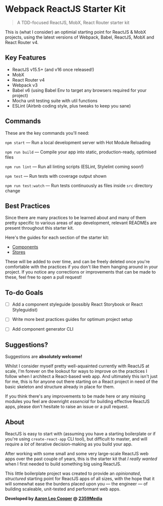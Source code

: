 # Webpack ReactJS Starter Kit

> A TDD-focused ReactJS, MobX, React Router starter kit

This is (what I consider) an optimial starting point for ReactJS & MobX projects, using the latest versions of Webpack, Babel, ReactJS, MobX and React Router v4.


## Key Features

- ReactJS v15.5+ (and v16 once released!)
- MobX
- React Router v4
- Webpack v3
- Babel v6 (using Babel Env to target any browsers required for your project)
- Mocha unit testing suite with util functions
- ESLint (Airbnb coding style, plus tweaks to keep you sane)


## Commands

These are the key commands you'll need:

`npm start` — Run a local development server with Hot Module Reloading

`npm run build` — Compile your app into static, production-ready, optimised files

`npm run lint` — Run all linting scripts (ESLint, Stylelint coming soon!)

`npm test` — Run tests with coverage output shown

`npm run test:watch` — Run tests continuously as files inside `src` directory change


## Best Practices

Since there are many practices to be learned about and many of them pretty specific
to various areas of app development, relevant READMEs are present throughout this
starter kit.

Here's the guides for each section of the starter kit:

- [Components](src/components/README.md)
- [Stores](src/stores/README.md)

These will be added to over time, and can be freely deleted once you're comfortable
with the practices if you don't like them hanging around in your project. If you
notice any corrections or improvements that can be made to these, feel free to open
a pull request!


## To-do Goals

- [ ] Add a component styleguide (possibly React Storybook or React Styleguidist)
- [ ] Write more best practices guides for optimum project setup
- [ ] Add component generator CLI


## Suggestions?

Suggestions are **absolutely welcome!**

Whilst I consider myself pretty well-aquainted currently with ReactJS at scale,
I'm forever on the lookout for ways to improve on the practices I follow when I
architect a React-based web app. And ultimately this isn't just for me, this is
for anyone out there starting on a React project in need of the basic skeleton and
structure already in place for them.

If you think there's any improvements to be made here or any missing modules you feel
are downright _essencial_ for building effective ReactJS apps, please don't hesitate
to raise an issue or a pull request.


## About

ReactJS is easy to start with (assuming you have a starting boilerplate or if you're
using `create-react-app` CLI tool), but difficult to master, and will require a _lot_
of iterative decision-making as you build your app.

After working with some small and some very large-scale ReactJS web apps over the past
couple of years, this is the starter kit that _I really wanted_ when I first needed to
build something big using ReactJS.

This little boilerplate project was created to provide an _opinionated_, _structured_
starting point for ReactJS apps of all sizes, with the hope that it will somewhat ease
the burdens placed upon you — the engineer — of building scaleable, unit-tested and
performant web apps.

**Developed by [Aaron Leo Cooper](http://webdevdiaries.com) @
[2359Media](https://2359media.com)**

